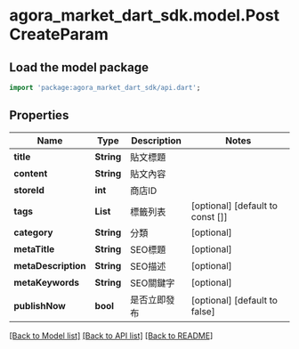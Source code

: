 # agora_market_dart_sdk.model.PostCreateParam

## Load the model package
```dart
import 'package:agora_market_dart_sdk/api.dart';
```

## Properties
Name | Type | Description | Notes
------------ | ------------- | ------------- | -------------
**title** | **String** | 貼文標題 | 
**content** | **String** | 貼文內容 | 
**storeId** | **int** | 商店ID | 
**tags** | **List<String>** | 標籤列表 | [optional] [default to const []]
**category** | **String** | 分類 | [optional] 
**metaTitle** | **String** | SEO標題 | [optional] 
**metaDescription** | **String** | SEO描述 | [optional] 
**metaKeywords** | **String** | SEO關鍵字 | [optional] 
**publishNow** | **bool** | 是否立即發布 | [optional] [default to false]

[[Back to Model list]](../README.md#documentation-for-models) [[Back to API list]](../README.md#documentation-for-api-endpoints) [[Back to README]](../README.md)


